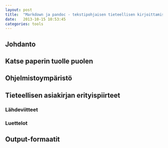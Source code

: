 ```yaml
---
layout: post
title:  "Markdown ja pandoc - tekstipohjaisen tieteellisen kirjoittamisen työvirta"
date:   2013-10-15 10:53:45
categories: tools
---
```


## Johdanto



## Katse paperin tuolle puolen


## Ohjelmistoympäristö



## Tieteellisen asiakirjan erityispiirteet

### Lähdeviitteet


### Luettelot


## Output-formaatit




[jekyll-gh]: https://github.com/mojombo/jekyll
[jekyll]:    http://jekyllrb.com
